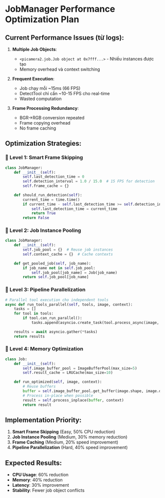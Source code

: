 # JobManager Performance Optimization Plan

## Current Performance Issues (từ logs):

1. **Multiple Job Objects**: 
   - `<picamera2.job.Job object at 0x7fff...>` - Nhiều instances được tạo
   - Memory overhead và context switching

2. **Frequent Execution**:
   - Job chạy mỗi ~15ms (66 FPS)
   - DetectTool chỉ cần ~10-15 FPS cho real-time
   - Wasted computation

3. **Frame Processing Redundancy**:
   - BGR→RGB conversion repeated
   - Frame copying overhead
   - No frame caching

## Optimization Strategies:

### 🎯 **Level 1: Smart Frame Skipping**
```python
class JobManager:
    def __init__(self):
        self.last_detection_time = 0
        self.detection_interval = 1.0 / 15.0  # 15 FPS for detection
        self.frame_cache = {}
        
    def should_run_detection(self):
        current_time = time.time()
        if current_time - self.last_detection_time >= self.detection_interval:
            self.last_detection_time = current_time
            return True
        return False
```

### 🎯 **Level 2: Job Instance Pooling**
```python
class JobManager:
    def __init__(self):
        self.job_pool = {}  # Reuse job instances
        self.context_cache = {}  # Cache contexts
        
    def get_pooled_job(self, job_name):
        if job_name not in self.job_pool:
            self.job_pool[job_name] = Job(job_name)
        return self.job_pool[job_name]
```

### 🎯 **Level 3: Pipeline Parallelization**
```python
# Parallel tool execution cho independent tools
async def run_tools_parallel(self, tools, image, context):
    tasks = []
    for tool in tools:
        if tool.can_run_parallel():
            tasks.append(asyncio.create_task(tool.process_async(image, context)))
    
    results = await asyncio.gather(*tasks)
    return results
```

### 🎯 **Level 4: Memory Optimization**
```python
class Job:
    def __init__(self):
        self.image_buffer_pool = ImageBufferPool(max_size=5)
        self.result_cache = LRUCache(max_size=10)
        
    def run_optimized(self, image, context):
        # Reuse buffers
        buffer = self.image_buffer_pool.get_buffer(image.shape, image.dtype)
        # Process in-place when possible
        result = self.process_inplace(buffer, context)
        return result
```

## Implementation Priority:

1. **Smart Frame Skipping** (Easy, 50% CPU reduction)
2. **Job Instance Pooling** (Medium, 30% memory reduction) 
3. **Frame Caching** (Medium, 20% speed improvement)
4. **Pipeline Parallelization** (Hard, 40% speed improvement)

## Expected Results:
- **CPU Usage**: 60% reduction 
- **Memory**: 40% reduction
- **Latency**: 30% improvement
- **Stability**: Fewer job object conflicts